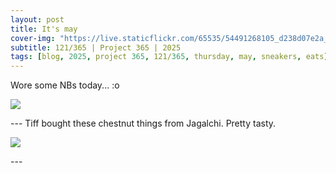 ```yaml
---
layout: post
title: It's may
cover-img: "https://live.staticflickr.com/65535/54491268105_d238d07e2a_h.jpg"
subtitle: 121/365 | Project 365 | 2025
tags: [blog, 2025, project 365, 121/365, thursday, may, sneakers, eats]
---
```

<style>
  .intro-header.big-img {
    background-position:center; 
  }
</style>
Wore some NBs today... :o
<p class="post-img-wrap">
  <img src="https://live.staticflickr.com/65535/54491268105_d238d07e2a_h.jpg">
</p>
---
Tiff bought these chestnut things from Jagalchi. Pretty tasty.
<p class="post-img-wrap">
  <img src="https://live.staticflickr.com/65535/54491198003_a2cf3fa161_h.jpg">
</p>
---
